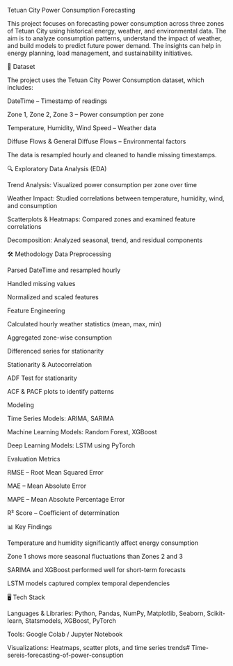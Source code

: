 Tetuan City Power Consumption Forecasting

This project focuses on forecasting power consumption across three zones of Tetuan City using historical energy, weather, and environmental data. The aim is to analyze consumption patterns, understand the impact of weather, and build models to predict future power demand. The insights can help in energy planning, load management, and sustainability initiatives.

📂 Dataset

The project uses the Tetuan City Power Consumption dataset, which includes:

DateTime – Timestamp of readings

Zone 1, Zone 2, Zone 3 – Power consumption per zone

Temperature, Humidity, Wind Speed – Weather data

Diffuse Flows & General Diffuse Flows – Environmental factors

The data is resampled hourly and cleaned to handle missing timestamps.

🔍 Exploratory Data Analysis (EDA)

Trend Analysis: Visualized power consumption per zone over time

Weather Impact: Studied correlations between temperature, humidity, wind, and consumption

Scatterplots & Heatmaps: Compared zones and examined feature correlations

Decomposition: Analyzed seasonal, trend, and residual components

🛠️ Methodology
Data Preprocessing

Parsed DateTime and resampled hourly

Handled missing values

Normalized and scaled features

Feature Engineering

Calculated hourly weather statistics (mean, max, min)

Aggregated zone-wise consumption

Differenced series for stationarity

Stationarity & Autocorrelation

ADF Test for stationarity

ACF & PACF plots to identify patterns

Modeling

Time Series Models: ARIMA, SARIMA

Machine Learning Models: Random Forest, XGBoost

Deep Learning Models: LSTM using PyTorch

Evaluation Metrics

RMSE – Root Mean Squared Error

MAE – Mean Absolute Error

MAPE – Mean Absolute Percentage Error

R² Score – Coefficient of determination

📊 Key Findings

Temperature and humidity significantly affect energy consumption

Zone 1 shows more seasonal fluctuations than Zones 2 and 3

SARIMA and XGBoost performed well for short-term forecasts

LSTM models captured complex temporal dependencies

🖥️ Tech Stack

Languages & Libraries: Python, Pandas, NumPy, Matplotlib, Seaborn, Scikit-learn, Statsmodels, XGBoost, PyTorch

Tools: Google Colab / Jupyter Notebook

Visualizations: Heatmaps, scatter plots, and time series trends# Time-sereis-forecasting-of-power-consuption

